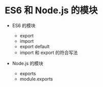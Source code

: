 # ES6 和 Node.js 的模块
- ES6 的模块
  - export
  - import
  - export default
  - import 和 export 的符合写法

- Node.js 的模块
  - exports
  - module.exports
